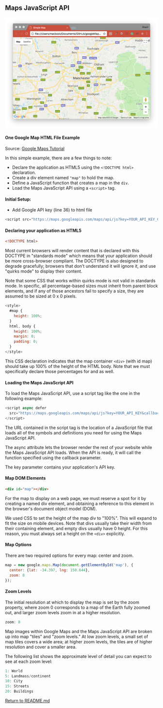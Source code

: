 ## Maps JavaScript API
![Maps JavaScript API](./basicHTML.png)

#### One Google Map HTML File Example
Source: [Google Maps Tutorial](https://developers.google.com/maps/documentation/javascript/tutorial)

In this simple example, there are a few things to note:
- Declare the application as HTML5 using the `<!DOCTYPE html>` declaration.
- Create a div element named `"map"` to hold the map.
- Define a JavaScript function that creates a map in the `div`.
- Load the Maps JavaScript API using a `<script>` tag.

#### Initial Setup:
- Add Google API key (line 36) to html file
```js
<script src="https://maps.googleapis.com/maps/api/js?key=YOUR_API_KEY_GOES_HERE&callback=initMap"></script>
```

#### Declaring your application as HTML5
```html
<!DOCTYPE html>
```
Most current browsers will render content that is declared with this DOCTYPE in "standards mode" which means that your application should be more cross-browser compliant. The DOCTYPE is also designed to degrade gracefully; browsers that don't understand it will ignore it, and use "quirks mode" to display their content.

Note that some CSS that works within quirks mode is not valid in standards mode. In specific, all percentage-based sizes must inherit from parent block elements, and if any of those ancestors fail to specify a size, they are assumed to be sized at 0 x 0 pixels.
```js
<style>
  #map {
    height: 100%;
  }
  html, body {
    height: 100%;
    margin: 0;
    padding: 0;
  }
</style>
```
This CSS declaration indicates that the map container `<div>` (with id map) should take up 100% of the height of the HTML body. Note that we must specifically declare those percentages for <body> and <html> as well.

#### Loading the Maps JavaScript API
To load the Maps JavaScript API, use a script tag like the one in the following example:
```js
<script async defer
  src="https://maps.googleapis.com/maps/api/js?key=YOUR_API_KEY&callback=initMap">
</script>
```
The URL contained in the script tag is the location of a JavaScript file that loads all of the symbols and definitions you need for using the Maps JavaScript API.

The async attribute lets the browser render the rest of your website while the Maps JavaScript API loads. When the API is ready, it will call the function specified using the callback parameter.

The key parameter contains your application's API key.

#### Map DOM Elements
```html
<div id="map"></div>
```
For the map to display on a web page, we must reserve a spot for it by creating a named div element, and obtaining a reference to this element in the browser's document object model (DOM).

We used CSS to set the height of the map div to "100%". This will expand to fit the size on mobile devices. Note that divs usually take their width from their containing element, and empty divs usually have 0 height. For this reason, you must always set a height on the `<div>` explicitly.

#### Map Options
There are two required options for every map: center and zoom.
```js
map = new google.maps.Map(document.getElementById('map'), {
  center: {lat: -34.397, lng: 150.644},
  zoom: 8
});
```
#### Zoom Levels
The initial resolution at which to display the map is set by the zoom property, where zoom 0 corresponds to a map of the Earth fully zoomed out, and larger zoom levels zoom in at a higher resolution.
```js
zoom: 8
```
Map images within Google Maps and the Maps JavaScript API are broken up into map "tiles" and "zoom levels." At low zoom levels, a small set of map tiles covers a wide area; at higher zoom levels, the tiles are of higher resolution and cover a smaller area.

The following list shows the approximate level of detail you can expect to see at each zoom level:
```js
1: World
5: Landmass/continent
10: City
15: Streets
20: Buildings
```

[Return to README.md](../README.md)
